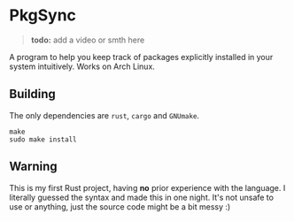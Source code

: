 # PkgSync
> **todo:** add a video or smth here

A program to help you keep track of packages explicitly installed in your system intuitively. Works on Arch Linux.

## Building
The only dependencies are `rust`, `cargo` and `GNUmake`.
```
make
sudo make install
```

## Warning
This is my first Rust project, having **no** prior experience with the language. I literally guessed the syntax and made this in one night. It's not unsafe to use or anything, just the source code might be a bit messy :\)
